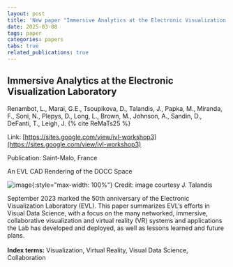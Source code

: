 ```yaml
---
layout: post
title: 'New paper "Immersive Analytics at the Electronic Visualization Laboratory"'
date: 2025-03-08
tags: paper
categories: papers
tabs: true
related_publications: true
---
```


## Immersive Analytics at the Electronic Visualization Laboratory
Renambot, L., Marai, G.E., Tsoupikova, D., Talandis, J., Papka, M., Miranda, F., Soni, N., Plepys, D., Long, L., Brown, M., Johnson, A., Sandin, D., DeFanti, T., Leigh, J.
{% cite ReMaTs25 %}

Link: [https://sites.google.com/view/ivl-workshop3](https://sites.google.com/view/ivl-workshop3)

Publication: Saint-Malo, France

An EVL CAD Rendering of the DOCC Space

![image](https://www.evl.uic.edu/output/originals/vr25-evl---ivl.png-srcw.jpg){:style="max-width: 100%"}
Credit: image courtesy J. Talandis

September 2023 marked the 50th anniversary of the Electronic Visualization Laboratory (EVL). This paper summarizes EVL&rsquo;s efforts in Visual Data Science, with a focus on the many networked, immersive, collaborative visualization and virtual reality (VR) systems and applications the Lab has developed and deployed, as
well as lessons learned and future plans.<br><br>
<strong>Index terms:</strong> Visualization, Virtual Reality, Visual Data Science, Collaboration

